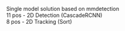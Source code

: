 Single model solution based on mmdetection  
11 pos - 2D Detection (CascadeRCNN)  
8 pos - 2D Tracking (Sort)
